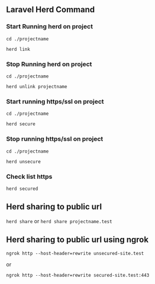 ## Laravel Herd Command


### Start Running herd on project
``cd ./projectname``

``herd link``

### Stop Running herd on project
``cd ./projectname``

``herd unlink projectname``

### Start running https/ssl on project
``cd ./projectname``

``herd secure``

### Stop running https/ssl on project
``cd ./projectname``

``herd unsecure``

### Check list https
``herd secured``

## Herd sharing to public url
``herd share`` or ``herd share projectname.test``

## Herd sharing to public url using ngrok
``ngrok http --host-header=rewrite unsecured-site.test`` 

or

``ngrok http --host-header=rewrite secured-site.test:443``
